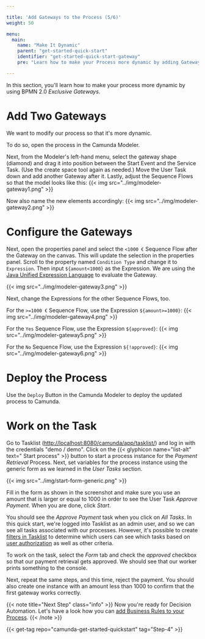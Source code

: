 ```yaml
---

title: 'Add Gateways to the Process (5/6)'
weight: 50

menu:
  main:
    name: "Make It Dynamic"
    parent: "get-started-quick-start"
    identifier: "get-started-quick-start-gateway"
    pre: "Learn how to make your Process more dynamic by adding Gateways to the Process."

---
```


In this section, you'll learn how to make your process more dynamic by using BPMN 2.0 *Exclusive Gateways*.

# Add Two Gateways
We want to modify our process so that it's more dynamic.

To do so, open the process in the Camunda Modeler.

Next, from the Modeler's left-hand menu, select the gateway shape (diamond) and drag it into position between the Start Event and the Service Task. (Use the create space tool again as needed.) Move the User Task down and add another Gateway after it. Lastly, adjust the Sequence Flows so that the model looks like this:
{{< img src="../img/modeler-gateway1.png" >}}

Now also name the new elements accordingly:
{{< img src="../img/modeler-gateway2.png" >}}

# Configure the Gateways

Next, open the properties panel and select the `<1000 €` Sequence Flow after the Gateway on the canvas. This will update the selection in the properties panel.
Scroll to the property named `Condition Type` and change it to `Expression`. Then input `${amount<1000}` as the Expression.
We are using the [Java Unified Expression Language](https://docs.camunda.org/manual/latest/user-guide/process-engine/expression-language/) to evaluate the Gateway.

{{< img src="../img/modeler-gateway3.png" >}}

Next, change the Expressions for the other Sequence Flows, too.

For the `>=1000 €` Sequence Flow, use the Expression `${amount>=1000}`:
{{< img src="../img/modeler-gateway4.png" >}}


For the `Yes` Sequence Flow, use the Expression `${approved}`:
{{< img src="../img/modeler-gateway5.png" >}}

For the `No` Sequence Flow, use the Expression `${!approved}`:
{{< img src="../img/modeler-gateway6.png" >}}

# Deploy the Process

Use the `Deploy` Button in the Camunda Modeler to deploy the updated process to Camunda.

# Work on the Task

Go to Tasklist ([http://localhost:8080/camunda/app/tasklist/](http://localhost:8080/camunda/app/tasklist/)) and log in with the credentials "demo / demo".
Click on the {{< glyphicon name="list-alt" text=" Start process" >}} button to start a process instance for the *Payment Retrieval* Process.
Next, set variables for the process instance using the generic form as we learned in the *User Tasks* section.

{{< img src="../img/start-form-generic.png" >}}

Fill in the form as shown in the screenshot and make sure you use an amount that is larger or equal to 1000 in order to see the User Task *Approve Payment*.
When you are done, click *Start*.

You should see the *Approve Payment* task when you click on *All Tasks*. In this quick start, we're logged into Tasklist as an admin user, and so we can see all tasks associated with our processes. However, it's possible to create [filters in Tasklist](/manual/latest/webapps/tasklist/filters/) to determine which users can see which tasks based on [user authorization](/manual/latest/webapps/admin/authorization-management/) as well as other criteria.

To work on the task, select the *Form* tab and check the *approved* checkbox so that our payment retrieval gets approved.
We should see that our worker prints something to the console.

Next, repeat the same steps, and this time, reject the payment. You should also create one instance with an amount less than 1000 to confirm that the first gateway works correctly.

{{< note title="Next Step" class="info" >}}
Now you're ready for Decision Automation. Let's have a look how you can [add Business Rules to your Process](/get-started/quick-start/decision-automation/).
{{< /note >}}

{{< get-tag repo="camunda-get-started-quickstart" tag="Step-4" >}}
